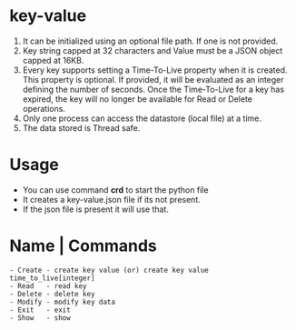 # key-value

1. It can be initialized using an optional file path. If one is not provided.
2. Key string capped at 32 characters and Value must be a JSON object capped at 16KB.
3. Every key supports setting a Time-To-Live property when it is created. This property is optional. If provided, it will be evaluated as an integer defining the number of seconds. Once the Time-To-Live for a key has expired, the key will no longer be available for Read or Delete operations.
4. Only one process can access the datastore (local file) at a time.
5. The data stored is Thread safe.

# Usage
- You can use command __crd__ to start the python file
- It creates a key-value.json file if its not present.
- If the json file is present it will use that.

# Name   |  Commands

    - Create - create key value (or) create key value time_to_live[integer]
    - Read   - read key
    - Delete - delete key
    - Modify - modify key data
    - Exit   - exit
    - Show   - show
